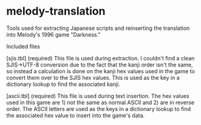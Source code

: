 # melody-translation
Tools used for extracting Japanese scripts and reinserting the translation into Melody's 1996 game "Darkness."

Included files

[sjis.tbl] (required) This file is used during extraction. I couldn't find a clean SJIS->UTF-8 conversion due to the fact that the kanji order isn't the same, so instead a calculation is done on the kanji hex values used in the game to convert them over to the SJIS hex values. This is used as the key in a dictionary lookup to find the associated kanji.

[ascii.tbl] (required) This file is used during text insertion. The hex values used in this game are 1) not the same as normal ASCII and 2) are in reverse order. The ASCII letters are used as the keys in a dictionary lookup to find the associated hex value to insert into the game's data.
